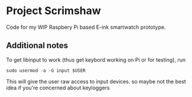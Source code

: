 # Project Scrimshaw

Code for my WIP Raspbery Pi based E-ink smartwatch prototype.

## Additional notes

To get libinput to work (thus get keybord working on Pi or for testing), run
```
sudo usermod -a -G input $USER
```
This will give the user raw access to input devices. so maybe not the best idea if you're concerned about keyloggers
